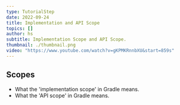 ```yaml
---
type: TutorialStep
date: 2022-09-24
title: Implementation and API Scope
topics: []
author: hs
subtitle: Implementation Scope and API Scope.
thumbnail: ./thumbnail.png
video: "https://www.youtube.com/watch?v=gKPMKRnnbXU&start=859s"
---
```


## Scopes

- What the 'implementation scope' in Gradle means.
- What the 'API scope' in Gradle means.
